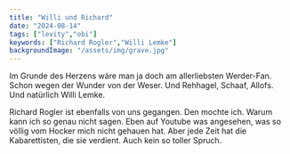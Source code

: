 ```yaml
---
title: "Willi und Richard"
date: "2024-08-14"
tags: ["levity","obi"]
keywords: ["Richard Rogler","Willi Lemke"]
backgroundImage: "/assets/img/grave.jpg"
---
```

Im Grunde des Herzens wäre man ja doch am allerliebsten Werder-Fan. Schon wegen der Wunder von der Weser. Und Rehhagel, Schaaf, Allofs. Und natürlich Willi Lemke.

Richard Rogler ist ebenfalls von uns gegangen. Den mochte ich. Warum kann ich so genau nicht sagen. Eben auf Youtube was angesehen, was so völlig vom Hocker mich nicht gehauen hat. Aber jede Zeit hat die Kabarettisten, die sie verdient. Auch kein so toller Spruch.